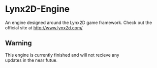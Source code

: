 # Lynx2D-Engine
An engine designed around the Lynx2D game framework.
Check out the official site at http://www.lynx2d.com/

## Warning
This engine is currently finished and will not recieve any<br>
updates in the near futue.
